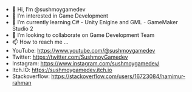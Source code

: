 - 👋 Hi, I’m @sushmoygamedev
- 👀 I’m interested in Game Development
- 🌱 I’m currently learning C# - Unity Enigine and GML - GameMaker Studio 2
- 💞️ I’m looking to collaborate on Game Development Team
- 📫 How to reach me ...
- YouTube: https://www.youtube.com/@sushmoygamedev
- Twitter: https://twitter.com/SushmoyGamedev
- Instagram: https://www.instagram.com/sushmoygamedev/
- Itch.IO: https://sushmoygamedev.itch.io
- Stackoverflow: https://stackoverflow.com/users/16723084/hamimur-rahman

<!---
sushmoygamedev/sushmoygamedev is a ✨ special ✨ repository because its `README.md` (this file) appears on your GitHub profile.
You can click the Preview link to take a look at your changes.
--->
